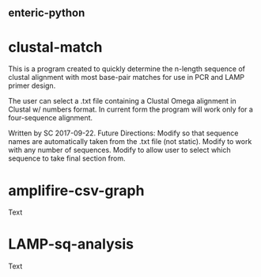 ## enteric-python

# clustal-match
This is a program created to quickly determine the n-length sequence of clustal alignment with most base-pair matches for use in PCR and LAMP primer design.

The user can select a .txt file containing a Clustal Omega alignment in Clustal w/ numbers format. In current form the program will work only for a four-sequence alignment.

Written by SC 2017-09-22.
Future Directions:
Modify so that sequence names are automatically taken from the .txt file (not static).
Modify to work with any number of sequences.
Modify to allow user to select which sequence to take final section from.

# amplifire-csv-graph
Text

# LAMP-sq-analysis
Text
